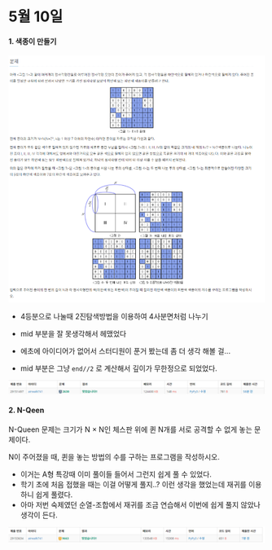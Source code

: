 # 5월 10일

#### 1. 색종이 만들기

![image-20210510231619755](README.assets/image-20210510231619755.png)



- 4등분으로 나눌때 2진탐색방법을 이용하여 4사분면처럼 나누기

- mid 부분을 잘 못생각해서 헤맸었다

- 에초에 아이디어가 없어서 스터디원이 푼거 봤는데 좀 더 생각 해볼 걸...

- mid 부분은 그냥 `end//2` 로 계산해서 깊이가 무한정으로 되었었다. 



[![image-20210511000920338](README.assets/image-20210511000920338.png)](https://www.acmicpc.net/problem/2630)









#### 2. N-Qeen



N-Queen 문제는 크기가 N × N인 체스판 위에 퀸 N개를 서로 공격할 수 없게 놓는 문제이다.

N이 주어졌을 때, 퀸을 놓는 방법의 수를 구하는 프로그램을 작성하시오.



- 이거는 A형 특강때 이미 풀이들 들어서 그런지 쉽게 풀 수 있었다.
- 학기 초에 처음 접했을 때는 이걸 어떻게 풀지..? 이런 생각을 했었는데 재귀를 이용하니 쉽게 풀렸다.
- 아마 저번 숙제였던 순열-조합에서 재귀를 조금 연습해서 이번에 쉽게 풀지 않았나 생각이 든다.



[![image-20210511001148495](README.assets/image-20210511001148495.png)](https://www.acmicpc.net/problem/9663)